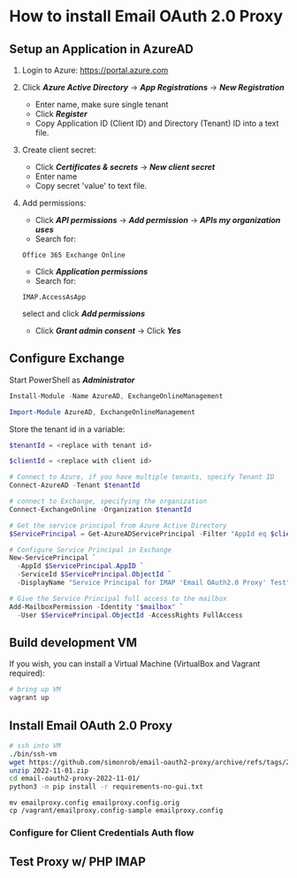 # How to install Email OAuth 2.0 Proxy

## Setup an Application in AzureAD

1. Login to Azure: https://portal.azure.com
2. Click ***Azure Active Directory*** -> ***App Registrations*** -> ***New Registration***
    - Enter name, make sure single tenant
    - Click ***Register***
    - Copy Application ID (Client ID) and Directory (Tenant) ID into a text file.
3. Create client secret:
	  - Click ***Certificates & secrets*** -> ***New client secret***
    - Enter name
    - Copy secret 'value' to text file.
4. Add permissions:
    - Click ***API permissions*** -> ***Add permission*** -> ***APIs my organization uses***
    - Search for:
    ```
    Office 365 Exchange Online
    ```
    - Click ***Application permissions***
    - Search for:
    ```
    IMAP.AccessAsApp
    ```
    select and click ***Add permissions***
    
    - Click ***Grant admin consent*** -> Click ***Yes***

## Configure Exchange

Start PowerShell as ***Administrator***
```powershell
Install-Module -Name AzureAD, ExchangeOnlineManagement
```
```powershell
Import-Module AzureAD, ExchangeOnlineManagement
```

Store the tenant id in a variable:
```powershell
$tenantId = <replace with tenant id>
```

```powershell
$clientId = <replace with client id>
```

```powershell
# Connect to Azure, if you have multiple tenants, specify Tenant ID
Connect-AzureAD -Tenant $tenantId

# connect to Exchange, specifying the organization 
Connect-ExchangeOnline -Organization $tenantId

# Get the service principal from Azure Active Directory
$ServicePrincipal = Get-AzureADServicePrincipal -Filter "AppId eq $clientId"

# Configure Service Principal in Exchange
New-ServicePrincipal `
  -AppId $ServicePrincipal.AppID `
  -ServiceId $ServicePrincipal.ObjectId `
  -DisplayName "Service Principal for IMAP 'Email OAuth2.0 Proxy' Test"

# Give the Service Principal full access to the mailbox
Add-MailboxPermission -Identity "$mailbox" `
  -User $ServicePrincipal.ObjectId -AccessRights FullAccess
```

## Build development VM
If you wish, you can install a Virtual Machine (VirtualBox and Vagrant required):
```bash
# bring up VM
vagrant up
```

## Install Email OAuth 2.0 Proxy
```bash
# ssh into VM
./bin/ssh-vm
wget https://github.com/simonrob/email-oauth2-proxy/archive/refs/tags/2022-11-01.zip
unzip 2022-11-01.zip
cd email-oauth2-proxy-2022-11-01/
python3 -m pip install -r requirements-no-gui.txt
```
```
mv emailproxy.config emailproxy.config.orig
cp /vagrant/emailproxy.config-sample emailproxy.config
```

### Configure for Client Credentials Auth flow

## Test Proxy w/ PHP IMAP
